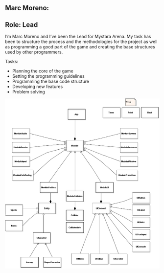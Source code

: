## Marc Moreno:

## Role: Lead

I’m Marc Moreno and I’ve been the Lead for Mystara Arena. My task has been to structure the process and the methodologies for the project as well as programming a good part of the game and creating the base structures used by other programmers.

Tasks:
  * Planning the core of the game  
  * Setting the programming guidelines  
  * Programming the base code structure  
  * Developing new features  
  * Problem solving

![UML](https://github.com/marc094/Personal-Page/blob/master/Mystara_General_UML.png)
